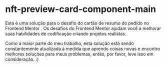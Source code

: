 # nft-preview-card-component-main

Esta é uma solução para o desafio do cartão de resumo do pedido no Frontend Mentor . Os desafios do Frontend Mentor ajudam você a melhorar suas habilidades de codificação criando projetos realistas.

Como a maior parte do meu trabalho, esta solução está sendo constantemente atualizada à medida que aprendo coisas novas e encontro melhores soluções para meus problemas, então, por favor, leve isso em consideração. :)
